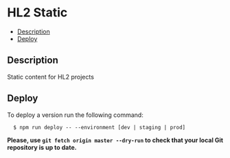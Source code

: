 HL2 Static
==========

- [Description](#description)
- [Deploy](#deploy)

Description
-----------

Static content for HL2 projects

Deploy
------

To deploy a version run the following command:

```
  $ npm run deploy -- --environment [dev | staging | prod]
```

**Please, use `git fetch origin master --dry-run` to check that your local Git repository is up to date.**
